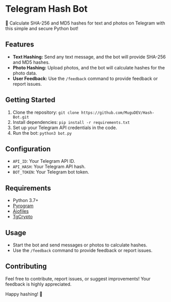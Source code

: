 # Telegram Hash Bot

🚀 Calculate SHA-256 and MD5 hashes for text and photos on Telegram with this simple and secure Python bot!

## Features
- **Text Hashing:** Send any text message, and the bot will provide SHA-256 and MD5 hashes.
- **Photo Hashing:** Upload photos, and the bot will calculate hashes for the photo data.
- **User Feedback:** Use the `/feedback` command to provide feedback or report issues.

## Getting Started
1. Clone the repository: `git clone https://github.com/MuguDEV/Hash-Bot.git`
2. Install dependencies: `pip install -r requirements.txt`
3. Set up your Telegram API credentials in the code.
4. Run the bot: `python3 bot.py`

## Configuration
- `API_ID`: Your Telegram API ID.
- `API_HASH`: Your Telegram API hash.
- `BOT_TOKEN`: Your Telegram bot token.

## Requirements
- Python 3.7+
- [Pyrogram](https://docs.pyrogram.org/)
- [Aiofiles](https://github.com/Tinche/aiofiles)
- [TgCrypto](https://github.com/pyrogram/tgcrypto)

## Usage
- Start the bot and send messages or photos to calculate hashes.
- Use the `/feedback` command to provide feedback or report issues.

## Contributing
Feel free to contribute, report issues, or suggest improvements! Your feedback is highly appreciated.



Happy hashing! 🚀
